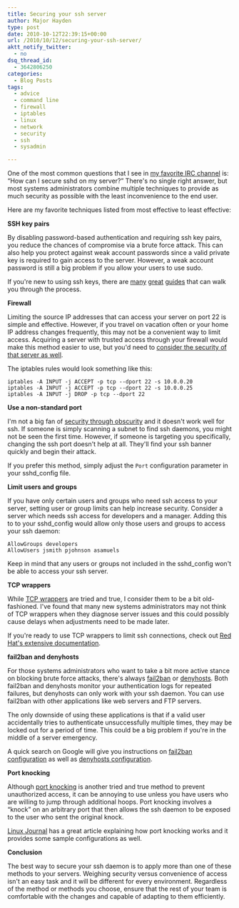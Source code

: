 ```yaml
---
title: Securing your ssh server
author: Major Hayden
type: post
date: 2010-10-12T22:39:15+00:00
url: /2010/10/12/securing-your-ssh-server/
aktt_notify_twitter:
  - no
dsq_thread_id:
  - 3642806250
categories:
  - Blog Posts
tags:
  - advice
  - command line
  - firewall
  - iptables
  - linux
  - network
  - security
  - ssh
  - sysadmin

---
```

One of the most common questions that I see in [my favorite IRC channel][1] is: &#8220;How can I secure sshd on my server?&#8221; There's no single right answer, but most systems administrators combine multiple techniques to provide as much security as possible with the least inconvenience to the end user.

Here are my favorite techniques listed from most effective to least effective:

**SSH key pairs**

By disabling password-based authentication and requiring ssh key pairs, you reduce the chances of compromise via a brute force attack. This can also help you protect against weak account passwords since a valid private key is required to gain access to the server. However, a weak account password is still a big problem if you allow your users to use sudo.

If you're new to using ssh keys, there are [many][2] [great][3] [guides][4] that can walk you through the process.

**Firewall**

Limiting the source IP addresses that can access your server on port 22 is simple and effective. However, if you travel on vacation often or your home IP address changes frequently, this may not be a convenient way to limit access. Acquiring a server with trusted access through your firewall would make this method easier to use, but you'd need to [consider the security of that server as well][5].

The iptables rules would look something like this:

```
iptables -A INPUT -j ACCEPT -p tcp --dport 22 -s 10.0.0.20
iptables -A INPUT -j ACCEPT -p tcp --dport 22 -s 10.0.0.25
iptables -A INPUT -j DROP -p tcp --dport 22
```

**Use a non-standard port**

I'm not a big fan of [security through obscurity][6] and it doesn't work well for ssh. If someone is simply scanning a subnet to find ssh daemons, you might not be seen the first time. However, if someone is targeting you specifically, changing the ssh port doesn't help at all. They'll find your ssh banner quickly and begin their attack.

If you prefer this method, simply adjust the `Port` configuration parameter in your sshd_config file.

**Limit users and groups**

If you have only certain users and groups who need ssh access to your server, setting user or group limits can help increase security. Consider a server which needs ssh access for developers and a manager. Adding this to to your sshd_config would allow only those users and groups to access your ssh daemon:

```
AllowGroups developers
AllowUsers jsmith pjohnson asamuels
```

Keep in mind that any users or groups not included in the sshd_config won't be able to access your ssh server.

**TCP wrappers**

While [TCP wrappers][7] are tried and true, I consider them to be a bit old-fashioned. I've found that many new systems administrators may not think of TCP wrappers when they diagnose server issues and this could possibly cause delays when adjustments need to be made later.

If you're ready to use TCP wrappers to limit ssh connections, check out [Red Hat's extensive documentation][8].

**fail2ban and denyhosts**

For those systems administrators who want to take a bit more active stance on blocking brute force attacks, there's always [fail2ban][9] or [denyhosts][10]. Both fail2ban and denyhosts monitor your authentication logs for repeated failures, but denyhosts can only work with your ssh daemon. You can use fail2ban with other applications like web servers and FTP servers.

The only downside of using these applications is that if a valid user accidentally tries to authenticate unsuccessfully multiple times, they may be locked out for a period of time. This could be a big problem if you're in the middle of a server emergency.

A quick search on Google will give you instructions on [fail2ban configuration][11] as well as [denyhosts configuration][12].

**Port knocking**

Although [port knocking][13] is another tried and true method to prevent unauthorized access, it can be annoying to use unless you have users who are willing to jump through additional hoops. Port knocking involves a &#8220;knock&#8221; on an arbitrary port that then allows the ssh daemon to be exposed to the user who sent the original knock.

[Linux Journal][14] has a great article explaining how port knocking works and it provides some sample configurations as well.

**Conclusion**

The best way to secure your ssh daemon is to apply more than one of these methods to your servers. Weighing security versus convenience of access isn't an easy task and it will be different for every environment. Regardless of the method or methods you choose, ensure that the rest of your team is comfortable with the changes and capable of adapting to them efficiently.

 [1]: irc://irc.freenode.net/slicehost
 [2]: http://sial.org/howto/openssh/publickey-auth/
 [3]: http://www.debian-administration.org/articles/530
 [4]: http://www.linuxquestions.org/linux/answers/Networking/Public_key_authentication_with_ssh
 [5]: http://en.wikipedia.org/wiki/Recursion
 [6]: http://en.wikipedia.org/wiki/Security_through_obscurity
 [7]: http://en.wikipedia.org/wiki/TCP_Wrapper
 [8]: http://docs.redhat.com/docs/en-US/Red_Hat_Enterprise_Linux/5/html/Deployment_Guide/s1-tcpwrappers-access.html
 [9]: http://en.wikipedia.org/wiki/Fail2ban
 [10]: http://en.wikipedia.org/wiki/DenyHosts
 [11]: http://www.fail2ban.org/wiki/index.php/HOWTOs
 [12]: http://denyhosts.sourceforge.net/faq.html#2_0
 [13]: http://en.wikipedia.org/wiki/Port_knocking
 [14]: http://www.linuxjournal.com/article/6811
